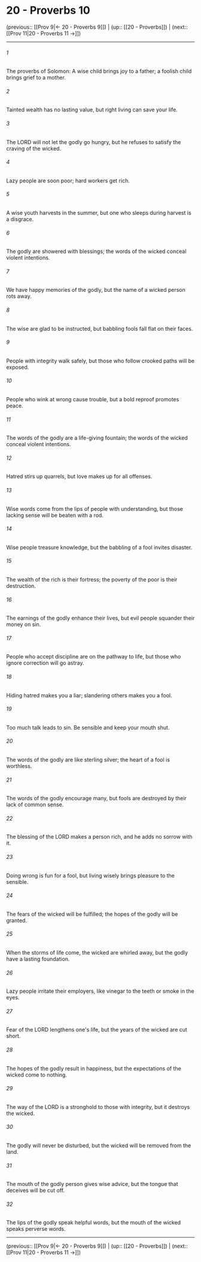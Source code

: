 # 20 - Proverbs 10

(previous:: [[Prov 9|← 20 - Proverbs 9]]) | (up:: [[20 - Proverbs]]) | (next:: [[Prov 11|20 - Proverbs 11 →]])

***


###### 1 
The proverbs of Solomon: A wise child brings joy to a father; a foolish child brings grief to a mother. 

###### 2 
Tainted wealth has no lasting value, but right living can save your life. 

###### 3 
The LORD will not let the godly go hungry, but he refuses to satisfy the craving of the wicked. 

###### 4 
Lazy people are soon poor; hard workers get rich. 

###### 5 
A wise youth harvests in the summer, but one who sleeps during harvest is a disgrace. 

###### 6 
The godly are showered with blessings; the words of the wicked conceal violent intentions. 

###### 7 
We have happy memories of the godly, but the name of a wicked person rots away. 

###### 8 
The wise are glad to be instructed, but babbling fools fall flat on their faces. 

###### 9 
People with integrity walk safely, but those who follow crooked paths will be exposed. 

###### 10 
People who wink at wrong cause trouble, but a bold reproof promotes peace. 

###### 11 
The words of the godly are a life-giving fountain; the words of the wicked conceal violent intentions. 

###### 12 
Hatred stirs up quarrels, but love makes up for all offenses. 

###### 13 
Wise words come from the lips of people with understanding, but those lacking sense will be beaten with a rod. 

###### 14 
Wise people treasure knowledge, but the babbling of a fool invites disaster. 

###### 15 
The wealth of the rich is their fortress; the poverty of the poor is their destruction. 

###### 16 
The earnings of the godly enhance their lives, but evil people squander their money on sin. 

###### 17 
People who accept discipline are on the pathway to life, but those who ignore correction will go astray. 

###### 18 
Hiding hatred makes you a liar; slandering others makes you a fool. 

###### 19 
Too much talk leads to sin. Be sensible and keep your mouth shut. 

###### 20 
The words of the godly are like sterling silver; the heart of a fool is worthless. 

###### 21 
The words of the godly encourage many, but fools are destroyed by their lack of common sense. 

###### 22 
The blessing of the LORD makes a person rich, and he adds no sorrow with it. 

###### 23 
Doing wrong is fun for a fool, but living wisely brings pleasure to the sensible. 

###### 24 
The fears of the wicked will be fulfilled; the hopes of the godly will be granted. 

###### 25 
When the storms of life come, the wicked are whirled away, but the godly have a lasting foundation. 

###### 26 
Lazy people irritate their employers, like vinegar to the teeth or smoke in the eyes. 

###### 27 
Fear of the LORD lengthens one's life, but the years of the wicked are cut short. 

###### 28 
The hopes of the godly result in happiness, but the expectations of the wicked come to nothing. 

###### 29 
The way of the LORD is a stronghold to those with integrity, but it destroys the wicked. 

###### 30 
The godly will never be disturbed, but the wicked will be removed from the land. 

###### 31 
The mouth of the godly person gives wise advice, but the tongue that deceives will be cut off. 

###### 32 
The lips of the godly speak helpful words, but the mouth of the wicked speaks perverse words.

***

(previous:: [[Prov 9|← 20 - Proverbs 9]]) | (up:: [[20 - Proverbs]]) | (next:: [[Prov 11|20 - Proverbs 11 →]])
